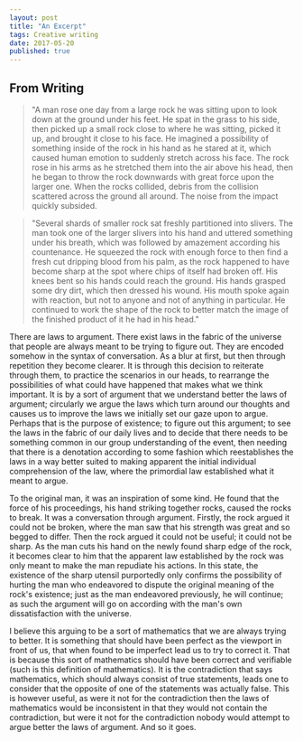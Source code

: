 ```yaml
---
layout: post
title: "An Excerpt"
tags: Creative writing
date: 2017-05-20
published: true
---
```


## From Writing

> "A man rose one day from a large rock he was sitting upon to look down at the
> ground under his feet. He spat in the grass to his side, then picked up a
> small rock close to where he was sitting, picked it up, and brought it close
> to his face. He imagined a possibility of something inside of the rock in his
> hand as he stared at it, which caused human emotion to suddenly stretch across
> his face. The rock rose in his arms as he stretched them into the air above
> his head, then he began to throw the rock downwards with great force upon the
> larger one. When the rocks collided, debris from the collision scattered
> across the ground all around. The noise from the impact quickly subsided.

> "Several shards of smaller rock sat freshly partitioned into slivers. The man
> took one of the larger slivers into his hand and uttered something under his
> breath, which was followed by amazement according his countenance. He squeezed
> the rock with enough force to then find a fresh cut dripping blood from his
> palm, as the rock happened to have become sharp at the spot where chips of
> itself had broken off. His knees bent so his hands could reach the ground. His
> hands grasped some dry dirt, which then dressed his wound. His mouth spoke
> again with reaction, but not to anyone and not of anything in particular. He
> continued to work the shape of the rock to better match the image of the
> finished product of it he had in his head."

There are laws to argument. There exist laws in the fabric of the universe that
people are always meant to be trying to figure out. They are encoded somehow in
the syntax of conversation. As a blur at first, but then through repetition they
become clearer. It is through this decision to reiterate through them, to
practice the scenarios in our heads, to rearrange the possibilities of what
could have happened that makes what we think important. It is by a sort of
argument that we understand better the laws of argument; circularly we argue the
laws which turn around our thoughts and causes us to improve the laws we
initially set our gaze upon to argue. Perhaps that is the purpose of existence;
to figure out this argument; to see the laws in the fabric of our daily lives
and to decide that there needs to be something common in our group understanding
of the event, then needing that there is a denotation according to some fashion
which reestablishes the laws in a way better suited to making apparent the
initial individual comprehension of the law, where the primordial law
established what it meant to argue.

To the original man, it was an inspiration of some kind. He found that the force
of his proceedings, his hand striking together rocks, caused the rocks to break.
It was a conversation through argument. Firstly, the rock argued it could not be
broken, where the man saw that his strength was great and so begged to differ.
Then the rock argued it could not be useful; it could not be sharp. As the man
cuts his hand on the newly found sharp edge of the rock, it becomes clear to him
that the apparent law established by the rock was only meant to make the man
repudiate his actions. In this state, the existence of the sharp utensil
purportedly only confirms the possibility of hurting the man who endeavored to
dispute the original meaning of the rock's existence; just as the man endeavored
previously, he will continue; as such the argument will go on according with the
man's own dissatisfaction with the universe.

I believe this arguing to be a sort of mathematics
that we are always trying to
better. It is something that should have been perfect as the viewport in front
of us, that when found to be imperfect lead us to try to correct it. That is
because this sort of mathematics should have been correct and verifiable (such
is this definition of mathematics). It is the contradiction that says
mathematics, which should always consist of true statements, leads one to
consider that the opposite of one of the statements was actually false. This is
however useful, as were it not for the contradiction then the laws of
mathematics would be inconsistent in that they would not contain the
contradiction, but were it not for the contradiction nobody would attempt to
argue better the laws of argument. And so it goes.
